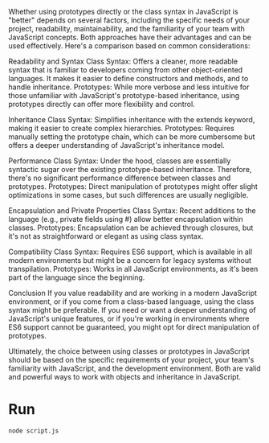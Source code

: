 Whether using prototypes directly or the class syntax in JavaScript is "better" depends on several factors, including the specific needs of your project, readability, maintainability, and the familiarity of your team with JavaScript concepts. Both approaches have their advantages and can be used effectively. Here's a comparison based on common considerations:

Readability and Syntax
Class Syntax: Offers a cleaner, more readable syntax that is familiar to developers coming from other object-oriented languages. It makes it easier to define constructors and methods, and to handle inheritance.
Prototypes: While more verbose and less intuitive for those unfamiliar with JavaScript's prototype-based inheritance, using prototypes directly can offer more flexibility and control.

Inheritance
Class Syntax: Simplifies inheritance with the extends keyword, making it easier to create complex hierarchies.
Prototypes: Requires manually setting the prototype chain, which can be more cumbersome but offers a deeper understanding of JavaScript's inheritance model.

Performance
Class Syntax: Under the hood, classes are essentially syntactic sugar over the existing prototype-based inheritance. Therefore, there's no significant performance difference between classes and prototypes.
Prototypes: Direct manipulation of prototypes might offer slight optimizations in some cases, but such differences are usually negligible.

Encapsulation and Private Properties
Class Syntax: Recent additions to the language (e.g., private fields using #) allow better encapsulation within classes.
Prototypes: Encapsulation can be achieved through closures, but it's not as straightforward or elegant as using class syntax.

Compatibility
Class Syntax: Requires ES6 support, which is available in all modern environments but might be a concern for legacy systems without transpilation.
Prototypes: Works in all JavaScript environments, as it's been part of the language since the beginning.

Conclusion
If you value readability and are working in a modern JavaScript environment, or if you come from a class-based language, using the class syntax might be preferable.
If you need or want a deeper understanding of JavaScript's unique features, or if you're working in environments where ES6 support cannot be guaranteed, you might opt for direct manipulation of prototypes.

Ultimately, the choice between using classes or prototypes in JavaScript should be based on the specific requirements of your project, your team's familiarity with JavaScript, and the development environment. Both are valid and powerful ways to work with objects and inheritance in JavaScript.

# Run

```
node script.js
```
